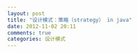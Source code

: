 ```yaml
---
layout: post
title: "设计模式：策略（strategy） in java"
date: 2012-11-02 20:11
comments: true
categories: 设计模式
---
```

